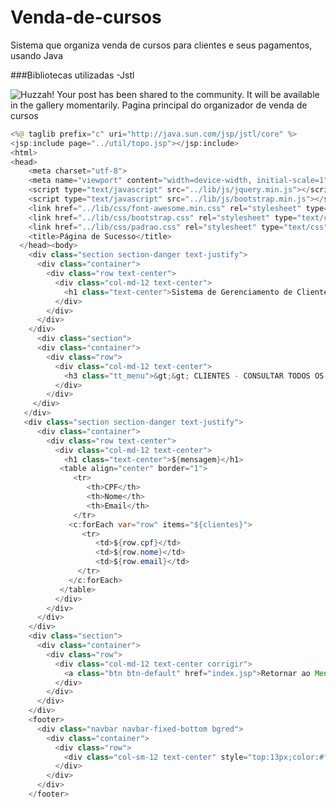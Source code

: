 # Venda-de-cursos
Sistema que organiza venda de cursos para clientes e seus pagamentos, usando Java

###Bibliotecas utilizadas
-Jstl


![Huzzah! Your post has been shared to the community. It will be available in the gallery momentarily. Pagina principal do organizador de venda de cursos](https://i.imgur.com/Ks5rgdo.png "Huzzah! Your post has been shared to the community. It will be available in the gallery momentarily. Pagina principal do organizador de venda de cursos")

```java
<%@ taglib prefix="c" uri="http://java.sun.com/jsp/jstl/core" %>
<jsp:include page="../util/topo.jsp"></jsp:include>
<html>
<head>
    <meta charset="utf-8">
    <meta name="viewport" content="width=device-width, initial-scale=1">
    <script type="text/javascript" src="../lib/js/jquery.min.js"></script>
    <script type="text/javascript" src="../lib/js/bootstrap.min.js"></script>
    <link href="../lib/css/font-awesome.min.css" rel="stylesheet" type="text/css">
    <link href="../lib/css/bootstrap.css" rel="stylesheet" type="text/css">
    <link href="../lib/css/padrao.css" rel="stylesheet" type="text/css">
    <title>Página de Sucesso</title>
  </head><body>
    <div class="section section-danger text-justify">
      <div class="container">
        <div class="row text-center">
          <div class="col-md-12 text-center">
            <h1 class="text-center">Sistema de Gerenciamento de Clientes</h1>
          </div>
        </div>
      </div>
    </div>
      <div class="section">
      <div class="container">
        <div class="row">
          <div class="col-md-12 text-center">
            <h3 class="tt_menu">&gt;&gt; CLIENTES - CONSULTAR TODOS OS CLIENTES &lt;&lt;</h3>
          </div>
        </div>
     </div>
   </div> 
   <div class="section section-danger text-justify">
      <div class="container">
        <div class="row text-center">
          <div class="col-md-12 text-center">
            <h1 class="text-center">${mensagem}</h1>
           <table align="center" border="1">
              <tr>
                 <th>CPF</th>
                 <th>Nome</th>
                 <th>Email</th>
              </tr>
             <c:forEach var="row" items="${clientes}">
                <tr>
                   <td>${row.cpf}</td>
                   <td>${row.nome}</td>
                   <td>${row.email}</td>
               </tr>
             </c:forEach>
           </table>
          </div>
        </div>
      </div>
    </div>
    <div class="section">
      <div class="container">
        <div class="row">
          <div class="col-md-12 text-center corrigir">
            <a class="btn btn-default" href="index.jsp">Retornar ao Menu Cliente </a>
          </div>
        </div>
      </div>
    </div>
    <footer>
      <div class="navbar navbar-fixed-bottom bgred">
        <div class="container">
          <div class="row">
            <div class="col-sm-12 text-center" style="top:13px;color:#fff;">Â© ABCTreinamentos - Curso de Java 8 para Web</div>
          </div>
        </div>
      </div>
    </footer>
  
```
